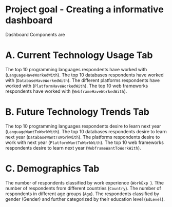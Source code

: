 # Project goal - Creating a informative dashboard
Dashboard Components are

# A. Current Technology Usage Tab
The top 10 programming languages respondents have worked with (`LanguageHaveWorkedWith`).
The top 10 databases respondents have worked with (`DatabaseHaveWorkedWith`).
The different platforms respondents have worked with (`PlatformHaveWorkedWith`).
The top 10 web frameworks respondents have worked with (`WebframeHaveWorkedWith`).

# B. Future Technology Trends Tab
The top 10 programming languages respondents desire to learn next year (`LanguageWantToWorkWith`).
The top 10 databases respondents desire to learn next year (`DatabaseWantToWorkWith`).
The platforms respondents desire to work with next year (`PlatformWantToWorkWith`).
The top 10 web frameworks respondents desire to learn next year (`WebframeWantToWorkWith`).

# C. Demographics Tab
The number of respondents classified by work experience (` WorkExp  `).
Tthe number of respondents from different countries (`Country`).
The number of respondents in different age groups (`Age`).
The respondents classified by gender (Gender) and further categorized by their education level (`EdLevel`).
